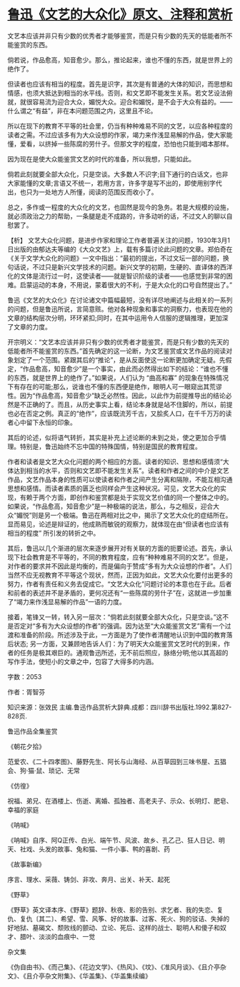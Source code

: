 # [鲁迅《文艺的大众化》原文、注释和赏析](https://www.vrrw.net/wx/9820.html)

文艺本应该并非只有少数的优秀者才能够鉴赏，而是只有少数的先天的低能者所不能鉴赏的东西。

倘若说，作品愈高，知音愈少。那么，推论起来，谁也不懂的东西，就是世界上的绝作了。

但读者也应该有相当的程度。首先是识字，其次是有普通的大体的知识，而思想和情感，也须大抵达到相当的水平线。否则，和文艺即不能发生关系。若文艺设法俯就，就很容易流为迎合大众，媚悦大众。迎合和媚悦，是不会于大众有益的。——什么谓之“有益”，非在本问题范围之内，这里且不论。

所以在现下的教育不平等的社会里，仍当有种种难易不同的文艺，以应各种程度的读者之需。不过应该多有为大众设想的作家，竭力来作浅显易解的作品，使大家能懂，爱看，以挤掉一些陈腐的劳什子。但那文字的程度，恐怕也只能到唱本那样。

因为现在是使大众能鉴赏文艺的时代的准备，所以我想，只能如此。

倘若此刻就要全部大众化，只是空谈。大多数人不识字;目下通行的白话文，也非大家能懂的文章;言语又不统一，若用方言，许多字是写不出的，即使用别字代出，也只为一处地方人所懂，阅读的范围反而收小了。

总之，多作或一程度的大众化的文艺，也固然是现今的急务。若是大规模的设施，就必须政治之力的帮助，一条腿是走不成路的，许多动听的话，不过文人的聊以自慰罢了。



【析】 文艺大众化问题，是进步作家和理论工作者普遍关注的问题，1930年3月1日出版的由郁达夫等编的《大众文艺》上，载有多篇讨论此问题的文章。郑伯奇在《关于文学大众化的问题》一文中指出：“最初的提出，不过文坛一部的问题，换句话说，不过只是新兴文学技术的问题。新兴文学的初期，生硬的、直译体的西洋化的文体是流行过一时，这使读者——就是智识阶级的读者——也感觉到非常的困难。启蒙运动的本身，不用说，蒙着很大的不利，于是大众化的口号自然提出了。”

鲁迅《文艺的大众化》在讨论诸文中篇幅最短，没有详尽地阐述与此相关的一系列的问题，但是鲁迅所说，言简意赅。他对各种现象和事实的洞察力，也表现在他的文章的结构层次分明，环环紧扣;同时，在其中运用令人信服的逻辑推理，更加深了文章的力度。

开宗明义：“文艺本应该并非只有少数的优秀者才能鉴赏，而是只有少数的先天的低能者所不能鉴赏的东西。”首先确定的这一论断，为文艺鉴赏或文艺作品的阅读对象划定了一个范围。紧跟其后的“推论”，是从反面使这一论断更加确定无疑。先假定，“作品愈高，知音愈少”是一个事实，由此而必然得出如下的结论：“谁也不懂的东西，就是世界上的绝作了。”如果说，人们认为 “曲高和寡” 的现象在特殊情况下有存在的可能;那么，说谁也不懂的东西便是绝作，眼明人可一眼窥出其荒谬性。因为“作品愈高，知音愈少”缺乏必然性。因此，以此作为前提推导出的结论必然是不正确的了。而且，从历史事实上看，结论本身就是站不住脚的，所以，前提也必在否定之例。真正的“绝作”，应该既流芳千古，又脍炙人口，在千千万万的读者心中留下永恒的印象。

其后的论述，似将语气转折，其实是补充上述论断的未到之处，使之更加合乎情理。特别是，鲁迅始终不忘中国的特殊国情，特别是国民的教育程度。

作者和读者是文艺大众化问题的两个相应的方面。读者的知识、思想和感情须“大体达到相当的水平，否则和文艺即不能发生关系”。读者和作者之间的中介是文艺作品，文艺作品本身的性质可以使读者和作者之间产生分离和隔隙，不能互相沟通思想和感情。而读者素质的匮乏也同样会产生这种状况。可见，文艺大众化的实现，有赖于两个方面，即创作和鉴赏都是处于实现文艺价值的同一个整体之中的。如果说，“作品愈高，知音愈少”是一种极端的说法，那么，与之相反，迎合大众“媚悦”则是另一个极端。鲁迅在两相对比之中，揭示了文艺大众化的症结所在。显而易见，论述是辩证的，他成熟而敏锐的观察力，就体现在由“但读者也应该有相当的程度” 所引发的转折之中。

其后，鲁迅以几个渐进的层次来逐步展开对有关联的方面的扼要论述。首先，承认现下社会教育是不平等的，不同的教育程度，应有“种种难易不同的文艺”。但是，对作者的要求并不因此是均衡的，而是偏向于赞成“多有为大众设想的作者”。人们当然不应无视教育不平等这个现状，然而，正因为如此，文艺大众化要付出更多的努力，作者有责任和义务去促成它。“文艺大众化”问题讨论的本意也在于此。后者和前者的表述并不是矛盾的，更何况还有“一些陈腐的劳什子”在，这就进一步加重了“竭力来作浅显易解的作品”一语的力度。

接着，笔锋又一转，转入另一层次：“倘若此刻就要全部大众化，只是空谈。”这不是否定对“多有为大众设想的作者”的强调。因为达至“大众能鉴赏文艺”需有一个过渡和准备的阶段。所述涉及于此，一方面是为了使作者清醒地认识到中国的教育落后状态; 另一方面，又兼顾地告诉人们：为了明天大众能鉴赏文艺时代的到来，作者的任务是极其艰巨的。通观鲁迅所述，无不前后照应，脉络分明;他以其高超的写作手法，使短小的文章之中，包容了大得多的内涵。

字数：2053

作者：胥智芬

知识来源：张效民 主编.鲁迅作品赏析大辞典.成都：四川辞书出版社.1992.第827-828页.

鲁迅作品全集鉴赏

《朝花夕拾》

范爱农、《二十四孝图》、藤野先生、阿长与山海经、从百草园到三味书屋、五猖会、狗·猫·鼠、琐记、无常

《仿徨》

祝福、弟兄、在酒楼上、伤逝、离婚、孤独者、高老夫子、示众、长明灯、肥皂、幸福的家庭

《呐喊》

《呐喊》自序、阿Q正传、白光、端午节、风波、故乡、孔乙己、狂人日记、明天、社戏、头发的故事、兔和猫、一件小事、鸭的喜剧、药

《故事新编》

序言、理水、采薇、铸剑、非攻、奔月、出关、补天、起死

《野草》

《野草》英文译本序、《野草》题辞、秋夜、影的告别、求乞者、我的失恋、复仇、复仇〔其二〕、希望、雪、风筝、好的故事、过客、死火、狗的驳诘、失掉的好地狱、墓碣文、颓败线的颤动、立论、死后、这样的战士、聪明人和傻子和奴才、腊叶、淡淡的血痕中、一觉

杂文集

《伪自由书》、《而己集》、《花边文学》、《热风》、《坟》、《准风月谈》、《且介亭杂文》、《且介亭杂文附集》、《华盖集》、《华盖集续编》

